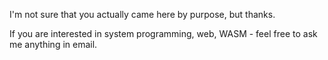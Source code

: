 I'm not sure that you actually came here by purpose, but thanks.

If you are interested in system programming, web, WASM - feel free to ask me anything in email.
